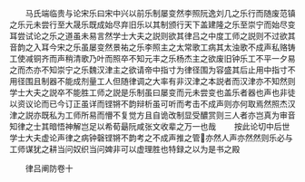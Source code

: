 <!-- { "loadSidebar": true } -->
　　马氏端临贵与论宋乐曰宋中兴以前乐制屡变然李照阮逸刘几之乐行而随废范镇之乐元未尝行至大晟乐既成始尽弃旧乐以其制颁行天下盖建隆之乐至崇宁而始尽变耳尝试论之乐之道虽未易言然学士大夫之説则欲其律吕之中度工师之説则不过欲其音韵之入耳今宋之乐虽屡变然景祐之乐李照主之太常歌工病其太浊歌不成声私赂铸工使减铜齐而声稍清歌乃叶而照卒不知元丰之乐杨杰主之欲废旧钟乐工不平一夕易之而杰亦不知崇宁之乐魏汉津主之欲请帝中指寸为律径围为容盛其后止用中指寸不用径围且制器不能成剂量工人但随律调之大率有非汉津之本説者而汉津亦不知然则学士大夫之説卒不能胜工师之説是乐制虽曰屡变而元未尝变也盖乐者器也声也非徒以资议论而已今订正虽详而铿锵不韵辩析虽可听而考击不成声则亦何取焉然照杰汉津之説亦既私为工师所易而懵不复觉方且自诡改制显受醲赏则三人者亦岂真为审音知律之士其暗悟神解岂足以希荀朂阮咸张文收辈之万一也哉
　　按此论切中后世学士大夫虚论声律之病钟磬铿锵不韵考之不成声推之管亦然人声亦然然则乐必与工师谋犹之耕当问奴织当问婢非可以虚理胜也特録之以为是书之殿

　　律吕阐防卷十
